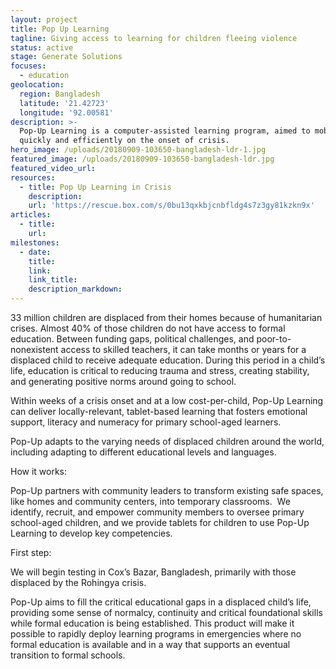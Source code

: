 ```yaml
---
layout: project
title: Pop Up Learning
tagline: Giving access to learning for children fleeing violence
status: active
stage: Generate Solutions
focuses:
  - education
geolocation:
  region: Bangladesh
  latitude: '21.42723'
  longitude: '92.00581'
description: >-
  Pop-Up Learning is a computer-assisted learning program, aimed to mobilize
  quickly and efficiently on the onset of crisis.
hero_image: /uploads/20180909-103650-bangladesh-ldr-1.jpg
featured_image: /uploads/20180909-103650-bangladesh-ldr.jpg
featured_video_url:
resources:
  - title: Pop Up Learning in Crisis
    description:
    url: 'https://rescue.box.com/s/0bu13qxkbjcnbfldg4s7z3gy81kzkn9x'
articles:
  - title:
    url:
milestones:
  - date:
    title:
    link:
    link_title:
    description_markdown:
---
```


33 million children are displaced from their homes because of humanitarian crises. Almost 40% of those children do not have access to formal education. Between funding gaps, political challenges, and poor-to-nonexistent access to skilled teachers, it can take months or years for a displaced child to receive adequate education. During this period in a child’s life, education is critical to reducing trauma and stress, creating stability, and generating positive norms around going to school.

Within weeks of a crisis onset and at a low cost-per-child, Pop-Up Learning can deliver locally-relevant, tablet-based learning that fosters emotional support, literacy and numeracy for primary school-aged learners.

Pop-Up adapts to the varying needs of displaced children around the world, including adapting to different educational levels and languages.

How it works:

Pop-Up partners with community leaders to transform existing safe spaces, like homes and community centers, into temporary classrooms.&nbsp; We identify, recruit, and empower community members to oversee primary school-aged children, and we provide tablets for children to use Pop-Up Learning to develop key competencies.

First step:

We will begin testing in Cox’s Bazar, Bangladesh, primarily with those displaced by the Rohingya crisis.

Pop-Up aims to fill the critical educational gaps in a displaced child’s life, providing some sense of normalcy, continuity and critical foundational skills while formal education is being established. This product will make it possible to rapidly deploy learning programs in emergencies where no formal education is available and in a way that supports an eventual transition to formal schools.